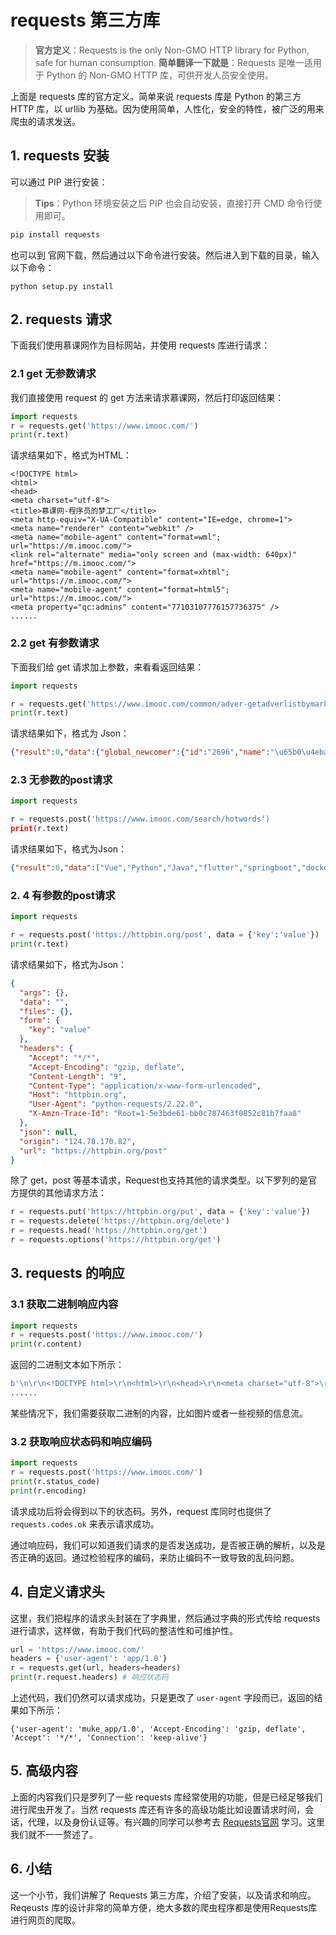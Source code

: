 # requests 第三方库

> **官方定义**：Requests is the only Non-GMO HTTP library for Python, safe for human consumption.
>  **简单翻译一下就是**：Requests 是唯一适用于 Python 的 Non-GMO HTTP 库，可供开发人员安全使用。

上面是 requests 库的官方定义。简单来说 requests 库是 Python 的第三方 HTTP 库，以 urllib 为基础。因为使用简单，人性化，安全的特性，被广泛的用来爬虫的请求发送。



## 1. requests 安装

可以通过 PIP 进行安装：

> **Tips**：Python 环境安装之后 PIP 也会自动安装，直接打开 CMD 命令行使用即可。

```bash
pip install requests
```

也可以到 官网下载，然后通过以下命令进行安装。然后进入到下载的目录，输入以下命令：

```
python setup.py install
```



## 2. requests 请求

下面我们使用慕课网作为目标网站，并使用 requests 库进行请求：



### 2.1 get 无参数请求

我们直接使用 request 的 get 方法来请求慕课网，然后打印返回结果：

```python
import requests
r = requests.get('https://www.imooc.com/')
print(r.text)
```

请求结果如下，格式为HTML：

```hmtl
<!DOCTYPE html>
<html>
<head>
<meta charset="utf-8">
<title>慕课网-程序员的梦工厂</title>
<meta http-equiv="X-UA-Compatible" content="IE=edge, chrome=1">
<meta name="renderer" content="webkit" />
<meta name="mobile-agent" content="format=wml"; url="https://m.imooc.com/">
<link rel="alternate" media="only screen and (max-width: 640px)" href="https://m.imooc.com/">
<meta name="mobile-agent" content="format=xhtml"; url="https://m.imooc.com/">
<meta name="mobile-agent" content="format=html5"; url="https://m.imooc.com/">
<meta property="qc:admins" content="77103107776157736375" />
......
```



### 2.2 get 有参数请求

下面我们给 get 请求加上参数，来看看返回结果：

```python
import requests

r = requests.get('https://www.imooc.com/common/adver-getadverlistbymarking?marking=global_newcomer')
print(r.text)

```

请求结果如下，格式为 Json：

```json
{"result":0,"data":{"global_newcomer":{"id":"2696","name":"\u65b0\u4eba\u6709\u793c","column_id":"366","description":"","pic":"\/\/img3.mukewang.com\/5df2084b096514ff25600136.png","links":"https:\/\/www.imooc.com\/act\/newcomer","type":"99","type_id":"0","create_time":"1576142925","uid":"10001","is_open":"0","seqid":"0","status":"0","start_time":"0","end_time":"0","skillid_list":""}},"msg":"\u6210\u529f"}
```



### 2.3 无参数的post请求

```python
import requests

r = requests.post('https://www.imooc.com/search/hotwords‘)
print(r.text)
```

请求结果如下，格式为Json：

```json
{"result":0,"data":["Vue","Python","Java","flutter","springboot","docker","React","\u5c0f\u7a0b\u5e8f"],"msg":"\u6210\u529f"}
```



### 2. 4 有参数的post请求

```python
import requests

r = requests.post('https://httpbin.org/post', data = {'key':'value'})
print(r.text)
```

请求结果如下，格式为Json：

```json
{
  "args": {}, 
  "data": "", 
  "files": {}, 
  "form": {
    "key": "value"
  }, 
  "headers": {
    "Accept": "*/*", 
    "Accept-Encoding": "gzip, deflate", 
    "Content-Length": "9", 
    "Content-Type": "application/x-www-form-urlencoded", 
    "Host": "httpbin.org", 
    "User-Agent": "python-requests/2.22.0", 
    "X-Amzn-Trace-Id": "Root=1-5e3bde61-bb0c787463f0852c81b7faa8"
  }, 
  "json": null, 
  "origin": "124.78.170.82", 
  "url": "https://httpbin.org/post"
}
```

除了 get，post 等基本请求，Request也支持其他的请求类型。以下罗列的是官方提供的其他请求方法：

```python
r = requests.put('https://httpbin.org/put', data = {'key':'value'})
r = requests.delete('https://httpbin.org/delete')
r = requests.head('https://httpbin.org/get')
r = requests.options('https://httpbin.org/get')
```



## 3. requests 的响应



### 3.1 获取二进制响应内容

```python
import requests
r = requests.post('https://www.imooc.com/')
print(r.content)
```

返回的二进制文本如下所示：

```python
b'\n\r\n<!DOCTYPE html>\r\n<html>\r\n<head>\r\n<meta charset="utf-8">\r\n<title>\xe6\x85\x95\xe8\xaf\xbe\xe7\xbd\x91-\xe7\xa8\x8b\xe5\xba\x8f\xe5\x91\x98\xe7\x9a\x84\xe6\xa2\xa6\xe5\xb7\xa5\xe5\x8e\x82</'
......
```

某些情况下，我们需要获取二进制的内容，比如图片或者一些视频的信息流。



### 3.2 获取响应状态码和响应编码

```python
import requests
r = requests.post('https://www.imooc.com/')
print(r.status_code)
print(r.encoding)
```

请求成功后将会得到以下的状态码。另外，request 库同时也提供了 `requests.codes.ok` 来表示请求成功。

通过响应码，我们可以知道我们请求的是否发送成功，是否被正确的解析，以及是否正确的返回。通过检验程序的编码，来防止编码不一致导致的乱码问题。



## 4. 自定义请求头

这里，我们把程序的请求头封装在了字典里，然后通过字典的形式传给 requests 进行请求，这样做，有助于我们代码的整洁性和可维护性。

```python
url = 'https://www.imooc.com/'
headers = {'user-agent': 'app/1.0'}
r = requests.get(url, headers=headers)
print(r.request.headers) # 响应状态码
```

上述代码，我们仍然可以请求成功，只是更改了 `user-agent` 字段而已，返回的结果如下所示：

```
{'user-agent': 'muke_app/1.0', 'Accept-Encoding': 'gzip, deflate', 'Accept': '*/*', 'Connection': 'keep-alive'}
```



## 5. 高级内容

上面的内容我们只是罗列了一些 requests 库经常使用的功能，但是已经足够我们进行爬虫开发了。当然 requests 库还有许多的高级功能比如设置请求时间，会话，代理，以及身份认证等。有兴趣的同学可以参考去 [Requests官网](https://requests.readthedocs.io/en/master/user/quickstart/#cookies) 学习。这里我们就不一一赘述了。



## 6. 小结

这一个小节，我们讲解了 Requests 第三方库，介绍了安装，以及请求和响应。Reqeusts 库的设计非常的简单方便，绝大多数的爬虫程序都是使用Requests库进行网页的爬取。